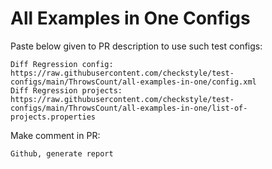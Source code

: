 # All Examples in One Configs
Paste below given to PR description to use such test configs:
```
Diff Regression config: https://raw.githubusercontent.com/checkstyle/test-configs/main/ThrowsCount/all-examples-in-one/config.xml
Diff Regression projects: https://raw.githubusercontent.com/checkstyle/test-configs/main/ThrowsCount/all-examples-in-one/list-of-projects.properties
```
Make comment in PR:
```
Github, generate report
```
